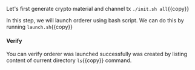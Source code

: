 
Let's first generate crypto material and channel tx
`./init.sh all`{{copy}}


In this step, we will launch orderer using bash script. We can do this by running `launch.sh`{{copy}} 

#### Verify
You can verify orderer was launched successfully  was created by listing content of current directory `ls`{{copy}} command.
